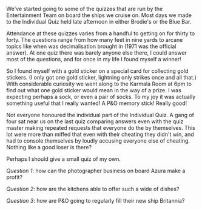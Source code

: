We've started going to some of the quizzes that are run by the
Entertainment Team on board the ships we cruise on.  Most days we
made to the Individual Quiz held late afternoon in either Brodie's
or the Blue Bar.

Attendance at these quizzes varies from a handful to getting on
for thirty to forty. The questions range from how many feet in
nine yards to arcane topics like when was decimalisation brought in
(1971 was the official answer). At one quiz there was barely anyone
else there, I could answer most of the questions, and for once in my
life I found myself a winner!

So I found myself with a gold sticker on a special card for collecting
gold stickers.  (I only got one gold sticker, lightning only strikes once
and all that.)  With considerable curiosity we went along to the
Karmala Room at 6pm to find out what one gold sticker would mean in the
way of a prize. I was expecting perhaps a sock, or even a pair of socks.
To my joy it was actually something useful that I really wanted! A P&amp;O memory
stick! Really good!

Not everyone honoured the individual part of the Individual Quiz. A gang of
four sat near us on the last quiz comparing answers even with the
quiz master making repeated requests that everyone do the by themselves.
This lot were more than miffed that even with their cheating they
didn't win, and had to console themselves by loudly accusing everyone else
of cheating. Nothing like a good loser is there?

Perhaps I should give a small quiz of my own.

*Question 1*: how can the photographer business on board Azura make a profit?

*Question 2*: how are the kitchens able to offer such a wide of
dishes?

*Question 3*: how are P&amp;O going to regularly fill their new ship Britannia?
